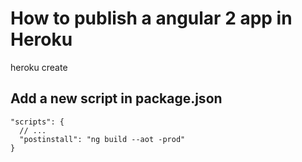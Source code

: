 # How to publish a angular 2 app in Heroku

heroku create

## Add a new script in package.json

```
"scripts": {
  // ...
  "postinstall": "ng build --aot -prod"
}
```
